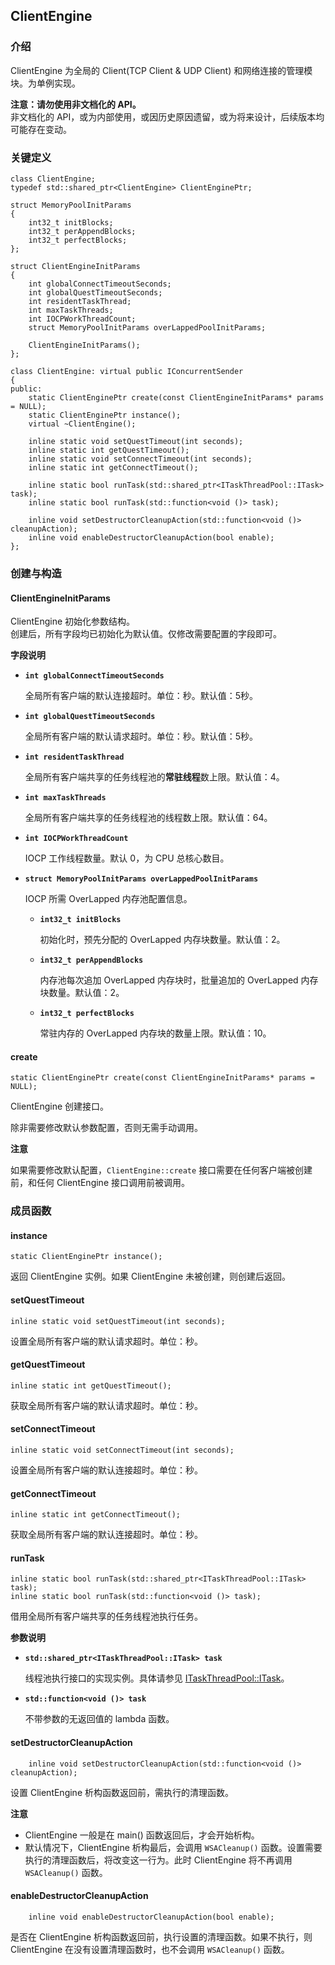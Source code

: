 ## ClientEngine

### 介绍

ClientEngine 为全局的 Client(TCP Client & UDP Client) 和网络连接的管理模块。为单例实现。

**注意：请勿使用非文档化的 API。**  
非文档化的 API，或为内部使用，或因历史原因遗留，或为将来设计，后续版本均可能存在变动。

### 关键定义

	class ClientEngine;
	typedef std::shared_ptr<ClientEngine> ClientEnginePtr;

	struct MemoryPoolInitParams
	{
		int32_t initBlocks;
		int32_t perAppendBlocks;
		int32_t perfectBlocks;
	};

	struct ClientEngineInitParams
	{
		int globalConnectTimeoutSeconds;
		int globalQuestTimeoutSeconds;
		int residentTaskThread;
		int maxTaskThreads;
		int IOCPWorkThreadCount;
		struct MemoryPoolInitParams overLappedPoolInitParams;

		ClientEngineInitParams();
	};

	class ClientEngine: virtual public IConcurrentSender
	{
	public:
		static ClientEnginePtr create(const ClientEngineInitParams* params = NULL);
		static ClientEnginePtr instance();
		virtual ~ClientEngine();

		inline static void setQuestTimeout(int seconds);
		inline static int getQuestTimeout();
		inline static void setConnectTimeout(int seconds);
		inline static int getConnectTimeout();

		inline static bool runTask(std::shared_ptr<ITaskThreadPool::ITask> task);
		inline static bool runTask(std::function<void ()> task);

		inline void setDestructorCleanupAction(std::function<void ()> cleanupAction);
		inline void enableDestructorCleanupAction(bool enable);
	};

### 创建与构造

#### ClientEngineInitParams

ClientEngine 初始化参数结构。  
创建后，所有字段均已初始化为默认值。仅修改需要配置的字段即可。

**字段说明**

* **`int globalConnectTimeoutSeconds`**

	全局所有客户端的默认连接超时。单位：秒。默认值：5秒。

* **`int globalQuestTimeoutSeconds`**

	全局所有客户端的默认请求超时。单位：秒。默认值：5秒。

* **`int residentTaskThread`**

	全局所有客户端共享的任务线程池的**常驻线程**数上限。默认值：4。

* **`int maxTaskThreads`**

	全局所有客户端共享的任务线程池的线程数上限。默认值：64。

* **`int IOCPWorkThreadCount`**

	IOCP 工作线程数量。默认 0，为 CPU 总核心数目。

* **`struct MemoryPoolInitParams overLappedPoolInitParams`**

	IOCP 所需 OverLapped 内存池配置信息。

	+ **`int32_t initBlocks`**

		初始化时，预先分配的 OverLapped 内存块数量。默认值：2。

	+ **`int32_t perAppendBlocks`**

		内存池每次追加 OverLapped 内存块时，批量追加的 OverLapped 内存块数量。默认值：2。

	+ **`int32_t perfectBlocks`**

		常驻内存的 OverLapped 内存块的数量上限。默认值：10。


#### create

	static ClientEnginePtr create(const ClientEngineInitParams* params = NULL);

ClientEngine 创建接口。

除非需要修改默认参数配置，否则无需手动调用。

**注意**

如果需要修改默认配置，`ClientEngine::create` 接口需要在任何客户端被创建前，和任何 ClientEngine 接口调用前被调用。


### 成员函数

#### instance

	static ClientEnginePtr instance();

返回 ClientEngine 实例。如果 ClientEngine 未被创建，则创建后返回。

#### setQuestTimeout

	inline static void setQuestTimeout(int seconds);

设置全局所有客户端的默认请求超时。单位：秒。

#### getQuestTimeout

	inline static int getQuestTimeout();

获取全局所有客户端的默认请求超时。单位：秒。

#### setConnectTimeout

	inline static void setConnectTimeout(int seconds);

设置全局所有客户端的默认连接超时。单位：秒。

#### getConnectTimeout

	inline static int getConnectTimeout();

获取全局所有客户端的默认连接超时。单位：秒。


#### runTask

	inline static bool runTask(std::shared_ptr<ITaskThreadPool::ITask> task);
	inline static bool runTask(std::function<void ()> task);

借用全局所有客户端共享的任务线程池执行任务。

**参数说明**

* **`std::shared_ptr<ITaskThreadPool::ITask> task`**

	线程池执行接口的实现实例。具体请参见 [ITaskThreadPool::ITask](base.md#ITask)。

* **`std::function<void ()> task`**

	不带参数的无返回值的 lambda 函数。

#### setDestructorCleanupAction

		inline void setDestructorCleanupAction(std::function<void ()> cleanupAction);

设置 ClientEngine 析构函数返回前，需执行的清理函数。

**注意**

* ClientEngine 一般是在 main() 函数返回后，才会开始析构。
* 默认情况下，ClientEngine 析构最后，会调用 `WSACleanup()` 函数。设置需要执行的清理函数后，将改变这一行为。此时 ClientEngine 将不再调用 `WSACleanup()` 函数。

#### enableDestructorCleanupAction

		inline void enableDestructorCleanupAction(bool enable);

是否在 ClientEngine 析构函数返回前，执行设置的清理函数。如果不执行，则 ClientEngine 在没有设置清理函数时，也不会调用 `WSACleanup()` 函数。